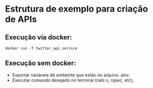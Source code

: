 # Estrutura de exemplo para criação de APIs

## Execução via docker:

```shell
docker run -T twitter_api_service
```

## Execução sem docker:

* Exportar variáveis de ambiente que estão no arquivo .env;
* Executar comando desejado no terminal (rails s, rspec, etc);
